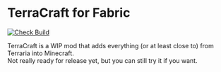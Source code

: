 # TerraCraft for Fabric
[![Check Build](https://github.com/jakeb072001/TerraCraft/workflows/Build/badge.svg)](https://github.com/jakeb072001/TerraCraft/actions)

TerraCraft is a WIP mod that adds everything (or at least close to) from Terraria into Minecraft.  
Not really ready for release yet, but you can still try it if you want.
